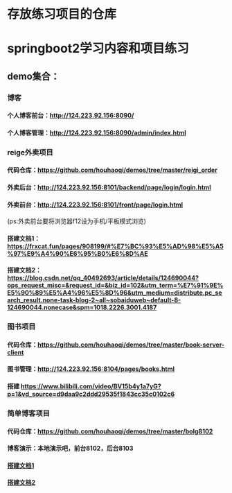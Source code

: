 # 存放练习项目的仓库

# springboot2学习内容和项目练习



## demo集合：

### 博客
#### 个人博客前台：http://124.223.92.156:8090/
#### 个人博客管理：http://124.223.92.156:8090/admin/index.html

### reige外卖项目
#### 代码仓库：https://github.com/houhaoqi/demos/tree/master/reigi_order
#### 外卖后台：http://124.223.92.156:8101/backend/page/login/login.html
#### 外卖前台：http://124.223.92.156:8101/front/page/login.html
(ps:外卖前台要将浏览器f12设为手机/平板模式浏览)
#### 搭建文档1： https://frxcat.fun/pages/908199/#%E7%BC%93%E5%AD%98%E5%A5%97%E9%A4%90%E6%95%B0%E6%8D%AE
#### 搭建文档2： https://blog.csdn.net/qq_40492693/article/details/124690044?ops_request_misc=&request_id=&biz_id=102&utm_term=%E7%91%9E%E5%90%89%E5%A4%96%E5%8D%96&utm_medium=distribute.pc_search_result.none-task-blog-2~all~sobaiduweb~default-8-124690044.nonecase&spm=1018.2226.3001.4187

### 图书项目
#### 代码仓库：https://github.com/houhaoqi/demos/tree/master/book-server-client
#### 图书管理：http://124.223.92.156:8104/pages/books.html
#### 搭建 https://www.bilibili.com/video/BV15b4y1a7yG?p=1&vd_source=d9daa9c2ddd29535f1843cc35c0102c6


### 简单博客项目
#### 代码仓库：https://github.com/houhaoqi/demos/tree/master/bolg8102
#### 博客演示：本地演示吧，前台8102，后台8103
#### [搭建文档1](https://juejin.cn/post/6844903823966732302#heading-23)
#### [搭建文档2](https://blog.csdn.net/weixin_43247803/article/details/113666136)
